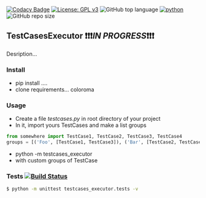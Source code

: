 [![Codacy Badge](https://api.codacy.com/project/badge/Grade/3a8b61108c5c4b6188ffa3396433ced9)](https://www.codacy.com/manual/JBthePenguin/TestCasesExecutor?utm_source=github.com&amp;utm_medium=referral&amp;utm_content=JBthePenguin/TestCasesExecutor&amp;utm_campaign=Badge_Grade)
[![License: GPL v3](https://img.shields.io/badge/License-GPLv3-black.svg)](https://www.gnu.org/licenses/gpl-3.0)
![GitHub top language](https://img.shields.io/github/languages/top/JBthePenguin/TestCasesExecutor)
[![python](https://img.shields.io/badge/python-3.7.5-yellow.svg)](https://www.python.org/downloads/) ![GitHub repo size](https://img.shields.io/github/repo-size/JBthePenguin/TestCasesExecutor)
##  TestCasesExecutor :exclamation::exclamation::exclamation:***IN PROGRESS***:exclamation::exclamation::exclamation:

Desription...

### Install
-  pip install ....
-  clone requirements... coloroma

### Usage
-  Create a file *testcases.py* in root directory of your project
-  In it, import yours TestCases and make a list groups
``` python
from somewhere import TestCase1, TestCase2, TestCase3, TestCase4
groups = [('Foo', [TestCase1, TestCase3]), ('Bar', [TestCase2, TestCase4]), ...]  
```
-  python -m testcases_executor
-  with custom groups of TestCase

### Tests [![Build Status](https://travis-ci.com/JBthePenguin/TestCasesExecutor.svg?branch=master)](https://travis-ci.com/JBthePenguin/TestCasesExecutor)
```sh
$ python -m unittest testcases_executor.tests -v
```
